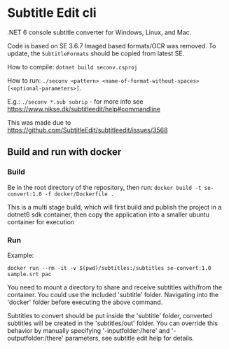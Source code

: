 # Subtitle Edit cli 

.NET 6 console subtitle converter for Windows, Linux, and Mac.

Code is based on SE 3.6.7
Imaged based formats/OCR was removed.
To update, the `SubtitleFormats` should be copied from latest SE.

How to compile: `dotnet build seconv.csproj`

How to run: `./seconv <pattern> <name-of-format-without-spaces> [<optional-parameters>]`.

E.g.: `./seconv *.sub subrip` - for more info see https://www.nikse.dk/subtitleedit/help#commandline

This was made due to https://github.com/SubtitleEdit/subtitleedit/issues/3568


## Build and run with docker

### Build

Be in the root directory of the repository, then run: `docker build -t se-convert:1.0 -f docker/Dockerfile .`

This is a multi stage build, which will first build and publish the project in a dotnet6 sdk container, then copy the application into a smaller ubuntu container for execution

### Run

Example:

`docker run --rm -it -v $(pwd)/subtitles:/subtitles se-convert:1.0  sample.srt pac`

You need to mount a directory to share and receive subtitles with/from the container. You could use the included 'subtitle' folder. Navigating into the 'docker' folder before executing the above command.

Subtitles to convert should be put inside the 'subtitle' folder, converted subtitles will be created in the 'subtitles/out' folder. You can override this behavior by manually specifying '-inputfolder:/here' and '-outputfolder:/there' parameters, see subtitle edit help for details.